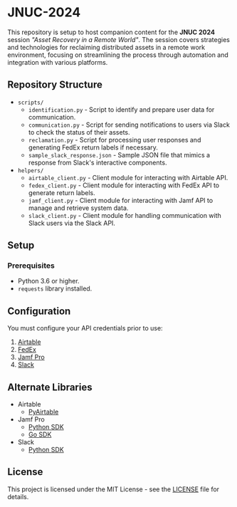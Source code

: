 # JNUC-2024

This repository is setup to host companion content for the **JNUC 2024** session _"Asset Recovery in a Remote World"_. The session covers strategies and technologies for reclaiming distributed assets in a remote work environment, focusing on streamlining the process through automation and integration with various platforms.


## Repository Structure

- `scripts/`
  - `identification.py` - Script to identify and prepare user data for communication.
  - `communication.py` - Script for sending notifications to users via Slack to check the status of their assets.
  - `reclamation.py` - Script for processing user responses and generating FedEx return labels if necessary.
  - `sample_slack_response.json` - Sample JSON file that mimics a response from Slack's interactive components.
- `helpers/`
  - `airtable_client.py` - Client module for interacting with Airtable API.
  - `fedex_client.py` - Client module for interacting with FedEx API to generate return labels.
  - `jamf_client.py` - Client module for interacting with Jamf API to manage and retrieve system data.
  - `slack_client.py` - Client module for handling communication with Slack users via the Slack API.

## Setup

### Prerequisites

- Python 3.6 or higher.
- `requests` library installed.

## Configuration

You must configure your API credentials prior to use:

1. [Airtable](https://airtable.com/developers/web/api/authentication)
2. [FedEx](https://developer.fedex.com/api/en-us/get-started.html)
3. [Jamf Pro](https://learn.jamf.com/en-US/bundle/jamf-pro-documentation-current/page/API_Roles_and_Clients.html?utm_source=google&utm_medium=cpc&utm_content=17810239897_141711808040_jamf+api_p_c_g_705452156101&gad_source=1&gclid=CjwKCAjw9eO3BhBNEiwAoc0-jVldawpm0NOtGpSciB0uQbhxz6XKlZT9kiF0ei1cWfk7cjCyS13ZnBoCo_wQAvD_BwE)
4. [Slack](https://www.lambdasandlapdogs.com/blog/building-slack-apps-with-tines-part-1)

## Alternate Libraries

- Airtable
  - [PyAirtable](https://github.com/gtalarico/pyairtable)
- Jamf Pro
  - [Python SDK](https://github.com/macadmins/jamf-pro-sdk-python)
  - [Go SDK](https://github.com/deploymenttheory/go-api-sdk-jamfpro)
- Slack
  - [Python SDK](https://github.com/slackapi/python-slack-sdk)

## License

This project is licensed under the MIT License - see the [LICENSE](LICENSE) file for details.
